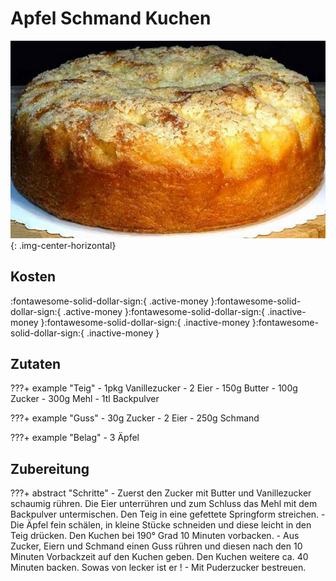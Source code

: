 # Apfel Schmand Kuchen

![Apfel Schmand Kuchen](../assets/img/Apfel_Schmand_01.png){: .img-center-horizontal}

## Kosten
:fontawesome-solid-dollar-sign:{ .active-money }:fontawesome-solid-dollar-sign:{ .active-money }:fontawesome-solid-dollar-sign:{ .inactive-money }:fontawesome-solid-dollar-sign:{ .inactive-money }:fontawesome-solid-dollar-sign:{ .inactive-money }

## Zutaten
???+ example "Teig"
    - 1pkg Vanillezucker
    - 2 Eier
    - 150g Butter
    - 100g Zucker
    - 300g Mehl
    - 1tl Backpulver
  
???+ example "Guss"
    - 30g Zucker
    - 2 Eier
    - 250g Schmand
  
???+ example "Belag"
    - 3 Äpfel



## Zubereitung
???+ abstract "Schritte"
    - Zuerst den Zucker mit Butter und Vanillezucker schaumig rühren. Die Eier unterrühren und zum Schluss das Mehl mit dem Backpulver untermischen. Den Teig in eine gefettete Springform streichen.
    - Die Äpfel fein schälen, in kleine Stücke schneiden und diese leicht in den Teig drücken. Den Kuchen bei 190° Grad 10 Minuten vorbacken.
    - Aus Zucker, Eiern und Schmand einen Guss rühren und diesen nach den 10 Minuten Vorbackzeit auf den Kuchen geben. Den Kuchen weitere ca. 40 Minuten backen. Sowas von lecker ist er !
    - Mit Puderzucker bestreuen.
